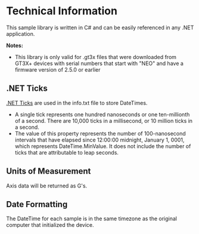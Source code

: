 # Technical Information

This sample library is written in C# and can be easily referenced in any .NET application.

**Notes:**

* This library is only valid for .gt3x files that were downloaded from GT3X+ devices with serial numbers that start with "NEO" and have a firmware version of 2.5.0 or earlier

## .NET Ticks
[.NET Ticks](http://msdn.microsoft.com/en-us/library/system.datetime.ticks.aspx) are used in the info.txt file to store DateTimes.

* A single tick represents one hundred nanoseconds or one ten-millionth of a second. There are 10,000 ticks in a millisecond, or 10 million ticks in a second.
* The value of this property represents the number of 100-nanosecond intervals that have elapsed since 12:00:00 midnight, January 1, 0001, which represents DateTime.MinValue. It does not include the number of ticks that are attributable to leap seconds. 

## Units of Measurement

Axis data will be returned as G's.

## Date Formatting

The DateTime for each sample is in the same timezone as the original computer that initialized the device.